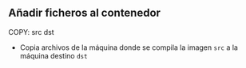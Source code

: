 ## Añadir ficheros al contenedor

COPY: src dst

* Copia archivos de la máquina donde se compila la imagen `src` a la máquina destino `dst`